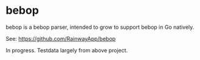 # bebop

bebop is a bebop parser, intended to grow to support bebop in Go natively. 

See: https://github.com/RainwayApp/bebop

In progress. Testdata largely from above project.